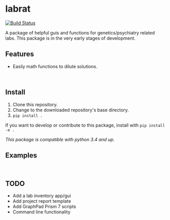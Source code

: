 # labrat
[![Build Status](https://travis-ci.com/sdhutchins/lab-management.svg?token=xfnbNTQhjNbir5xACn8R&branch=master)](https://travis-ci.com/sdhutchins/lab-management)

A package of helpful guis and functions for genetics/psychiatry related labs. This package is in the very early stages of development.

## Features
- Easily math functions to dilute solutions.

<br>

## Install
1. Clone this repository.
2. Change to the downloaded repository's base directory.
3. `pip install .`

If you want to develop or contribute to this package, install with `pip install -e .`

*This package is compatible with python 3.4 and up.*

## Examples

<br>

## TODO
- Add a lab inventory app/gui
- Add project report template
- Add GraphPad Prism 7 scripts
- Command line functionality